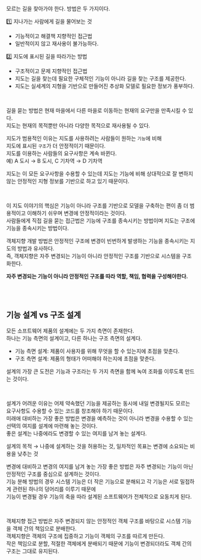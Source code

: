 <br />

모르는 길을 찾아가야 한다. 방법은 두 가지이다.   

1️⃣ 지나가는 사람에게 길을 물어보는 것   
* 기능적이고 해결책 지향적인 접근법    
* 일반적이지 않고 재사용이 불가능하다.  


2️⃣ 지도에 표시된 길을 따라가는 방법  
* 구조적이고 문제 지향적인 접근법   
* 지도는 길을 찾는데 필요한 구체적인 기능이 아니라 길을 찾는 구조를 제공한다.   
* 지도는 실세계의 지형을 기반으로 만들어진 추상화 모델로 필요한 정보가 풍부하다.   

<br />


길을 묻는 방법은 현재 마을에서 다른 마을로 이동하는 현재의 요구만을 만족시킬 수 있다.   
지도는 현재의 목적뿐만 아니라 다양한 목적으로 재사용될 수 있다.   

지도가 범용적인 이유는 지도를 사용하려는 사람들이 원하는 `기능`에 비해  
지도에 표시된 `구조`가 더 안정적이기 때문이다.   
지도를 이용하는 사람들의 요구사항은 계속 바뀐다.   
예) A 도시 → B 도시, C 기차역 → D 기차역 

지도는 이 모든 요구사항을 수용할 수 있는데 지도는 기능에 비해 상대적으로 잘 변하지 않는 안정적인 지형 정보를 기반으로 하고 있기 때문이다.     

<br />

이 지도 이야기의 핵심은 기능이 아니라 구조를 기반으로 모델을 구축하는 편이 좀 더 범용적이고 이해하기 쉬우며 변경에 안정적이라는 것이다.      
사람들에게 직접 길을 묻는 접근법은 기능에 구조를 종속시키는 방법이며 지도는 구조에 기능을 종속시키는 방법이다.      

객체지향 개발 방법은 안정적인 구조에 변경이 빈번하게 발생하는 기능을 종속시키는 지도의 방법과 유사하다.         
즉, 객체지향은 자주 변경되는 기능이 아니라 안정적인 구조를 기반으로 시스템을 구조화한다.      

**자주 변경되는 기능이 아니라 안정적인 구조를 따라 역할, 책임, 협력을 구성해야한다.**    

<br />
<br />

## 기능 설계 vs 구조 설계      
모든 소프트웨어 제품의 설계에는 두 가지 측면이 존재한다.    
하나는 기능 측면의 설계이고, 다른 하나는 구조 측면의 설계다.    

* 기능 측면 설계: 제품이 사용자를 위해 무엇을 할 수 있는지에 초점을 맞춘다.            
* 구조 측면 설계: 제품의 형태가 어떠해야 하는지에 초점을 맞춘다.             


설계의 가장 큰 도전은 기능과 구조라는 두 가지 측면을 함께 녹여 조화를 이루도록 만드는 것이다.    

<br />

설계가 어려운 이유는 어제 약속했던 기능을 제공하는 동시에 내일 변경될지도 모르는 요구사항도 수용할 수 있는 코드를 창조해야 하기 때문이다.    
미래애 대비하는 가장 좋은 방법은 변경을 예측하는 것이 아니라 변경을 수용할 수 있는 선택의 여지를 설계에 마련해 놓는 것이다.    
좋은 설계는 나중에라도 변경할 수 있는 여지를 남겨 놓는 설계다.    

설계의 목적 → 나중에 설계하는 것을 허용하는 것, 일차적인 목표는 변경에 소요되는 비용을 낮추는 것   

변경에 대비하고 변경의 여지를 남겨 놓는 가장 좋은 방법은 자주 변경되는 기능이 아닌 안정적인 구조를 중심으로 설계하는 것이다.      
기능 분해 방법의 경우 시스템 기능은 더 작은 기능으로 분해되고 각 기능은 서로 밀접하게 관련된 하나의 덩어리를 이루기 때문에     
기능이 변경될 경우 기능의 축을 따라 설계된 소프트웨어가 전체적으로 요동치게 된다.    

<br />  

객체지향 접근 방법은 자주 변경되지 않는 안정적인 객체 구조를 바탕으로 시스템 기능을 객체 간의 책임으로 분배한다.    
객체지향은 객체의 구조에 집중하고 기능이 객체의 구조를 따르게 만든다.    
작은 책임으로 분할, 적절한 객체에게 분배되기 때문에 기능이 변경되더라도 객체 간의 구조는 그대로 유지된다. 






















